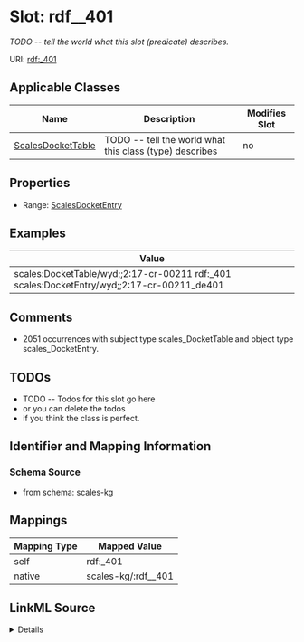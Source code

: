 

# Slot: rdf__401


_TODO -- tell the world what this slot (predicate) describes._





URI: [rdf:_401](http://www.w3.org/1999/02/22-rdf-syntax-ns#_401)



<!-- no inheritance hierarchy -->





## Applicable Classes

| Name | Description | Modifies Slot |
| --- | --- | --- |
| [ScalesDocketTable](../classes/ScalesDocketTable.md) | TODO -- tell the world what this class (type) describes |  no  |







## Properties

* Range: [ScalesDocketEntry](../classes/ScalesDocketEntry.md)






## Examples

| Value |
| --- |
| scales:DocketTable/wyd;;2:17-cr-00211 rdf:_401 scales:DocketEntry/wyd;;2:17-cr-00211_de401 |

## Comments

* 2051 occurrences with subject type scales_DocketTable and object type scales_DocketEntry.

## TODOs

* TODO -- Todos for this slot go here
* or you can delete the todos
* if you think the class is perfect.

## Identifier and Mapping Information







### Schema Source


* from schema: scales-kg




## Mappings

| Mapping Type | Mapped Value |
| ---  | ---  |
| self | rdf:_401 |
| native | scales-kg/:rdf__401 |




## LinkML Source

<details>
```yaml
name: rdf__401
description: TODO -- tell the world what this slot (predicate) describes.
todos:
- TODO -- Todos for this slot go here
- or you can delete the todos
- if you think the class is perfect.
comments:
- 2051 occurrences with subject type scales_DocketTable and object type scales_DocketEntry.
examples:
- value: scales:DocketTable/wyd;;2:17-cr-00211 rdf:_401 scales:DocketEntry/wyd;;2:17-cr-00211_de401
from_schema: scales-kg
rank: 1000
slot_uri: rdf:_401
alias: rdf__401
domain_of:
- scales_DocketTable
range: scales_DocketEntry

```
</details>